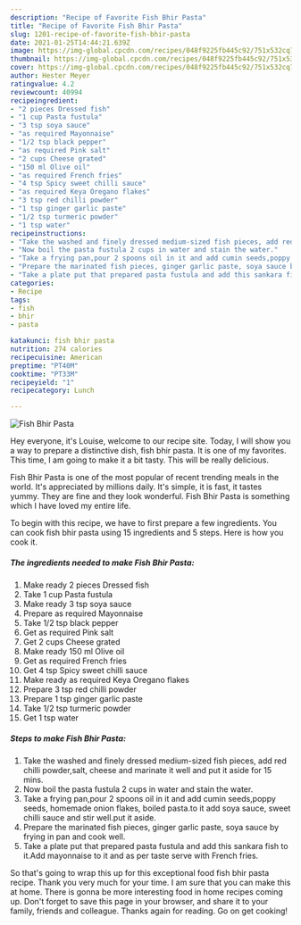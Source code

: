 ```yaml
---
description: "Recipe of Favorite Fish Bhir Pasta"
title: "Recipe of Favorite Fish Bhir Pasta"
slug: 1201-recipe-of-favorite-fish-bhir-pasta
date: 2021-01-25T14:44:21.639Z
image: https://img-global.cpcdn.com/recipes/048f9225fb445c92/751x532cq70/fish-bhir-pasta-recipe-main-photo.jpg
thumbnail: https://img-global.cpcdn.com/recipes/048f9225fb445c92/751x532cq70/fish-bhir-pasta-recipe-main-photo.jpg
cover: https://img-global.cpcdn.com/recipes/048f9225fb445c92/751x532cq70/fish-bhir-pasta-recipe-main-photo.jpg
author: Hester Meyer
ratingvalue: 4.2
reviewcount: 40994
recipeingredient:
- "2 pieces Dressed fish"
- "1 cup Pasta fustula"
- "3 tsp soya sauce"
- "as required Mayonnaise"
- "1/2 tsp black pepper"
- "as required Pink salt"
- "2 cups Cheese grated"
- "150 ml Olive oil"
- "as required French fries"
- "4 tsp Spicy sweet chilli sauce"
- "as required Keya Oregano flakes"
- "3 tsp red chilli powder"
- "1 tsp ginger garlic paste"
- "1/2 tsp turmeric powder"
- "1 tsp water"
recipeinstructions:
- "Take the washed and finely dressed medium-sized fish pieces, add red chilli powder,salt, cheese and marinate it well and put it aside for 15 mins."
- "Now boil the pasta fustula 2 cups in water and stain the water."
- "Take a frying pan,pour 2 spoons oil in it and add cumin seeds,poppy seeds, homemade onion flakes, boiled pasta.to it add soya sauce, sweet chilli sauce and stir well.put it aside."
- "Prepare the marinated fish pieces, ginger garlic paste, soya sauce by frying in pan and cook well."
- "Take a plate put that prepared pasta fustula and add this sankara fish to it.Add mayonnaise to it and as per taste serve with French fries."
categories:
- Recipe
tags:
- fish
- bhir
- pasta

katakunci: fish bhir pasta 
nutrition: 274 calories
recipecuisine: American
preptime: "PT40M"
cooktime: "PT33M"
recipeyield: "1"
recipecategory: Lunch

---
```



![Fish Bhir Pasta](https://img-global.cpcdn.com/recipes/048f9225fb445c92/751x532cq70/fish-bhir-pasta-recipe-main-photo.jpg)

Hey everyone, it's Louise, welcome to our recipe site. Today, I will show you a way to prepare a distinctive dish, fish bhir pasta. It is one of my favorites. This time, I am going to make it a bit tasty. This will be really delicious.

Fish Bhir Pasta is one of the most popular of recent trending meals in the world. It's appreciated by millions daily. It's simple, it is fast, it tastes yummy. They are fine and they look wonderful. Fish Bhir Pasta is something which I have loved my entire life.




To begin with this recipe, we have to first prepare a few ingredients. You can cook fish bhir pasta using 15 ingredients and 5 steps. Here is how you cook it.

<!--inarticleads1-->

##### The ingredients needed to make Fish Bhir Pasta:

1. Make ready 2 pieces Dressed fish
1. Take 1 cup Pasta fustula
1. Make ready 3 tsp soya sauce
1. Prepare as required Mayonnaise
1. Take 1/2 tsp black pepper
1. Get as required Pink salt
1. Get 2 cups Cheese grated
1. Make ready 150 ml Olive oil
1. Get as required French fries
1. Get 4 tsp Spicy sweet chilli sauce
1. Make ready as required Keya Oregano flakes
1. Prepare 3 tsp red chilli powder
1. Prepare 1 tsp ginger garlic paste
1. Take 1/2 tsp turmeric powder
1. Get 1 tsp water




<!--inarticleads2-->

##### Steps to make Fish Bhir Pasta:

1. Take the washed and finely dressed medium-sized fish pieces, add red chilli powder,salt, cheese and marinate it well and put it aside for 15 mins.
1. Now boil the pasta fustula 2 cups in water and stain the water.
1. Take a frying pan,pour 2 spoons oil in it and add cumin seeds,poppy seeds, homemade onion flakes, boiled pasta.to it add soya sauce, sweet chilli sauce and stir well.put it aside.
1. Prepare the marinated fish pieces, ginger garlic paste, soya sauce by frying in pan and cook well.
1. Take a plate put that prepared pasta fustula and add this sankara fish to it.Add mayonnaise to it and as per taste serve with French fries.




So that's going to wrap this up for this exceptional food fish bhir pasta recipe. Thank you very much for your time. I am sure that you can make this at home. There is gonna be more interesting food in home recipes coming up. Don't forget to save this page in your browser, and share it to your family, friends and colleague. Thanks again for reading. Go on get cooking!
